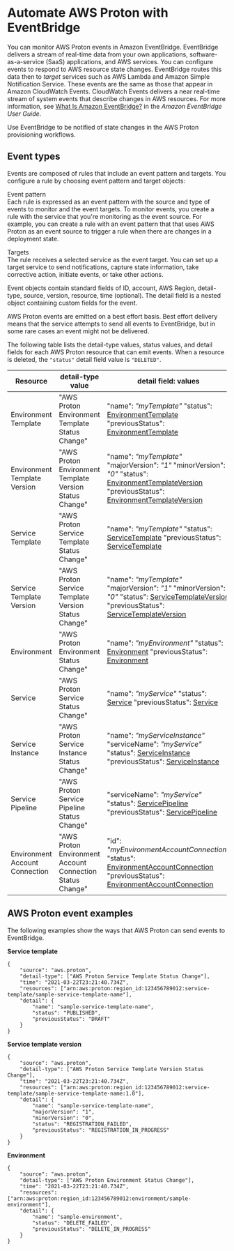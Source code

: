 # Automate AWS Proton with EventBridge<a name="event-bridge"></a>

You can monitor AWS Proton events in Amazon EventBridge\. EventBridge delivers a stream of real\-time data from your own applications, software\-as\-a\-service \(SaaS\) applications, and AWS services\. You can configure events to respond to AWS resource state changes\. EventBridge routes this data then to *target* services such as AWS Lambda and Amazon Simple Notification Service\. These events are the same as those that appear in Amazon CloudWatch Events\. CloudWatch Events delivers a near real\-time stream of system events that describe changes in AWS resources\. For more information, see [What Is Amazon EventBridge?](https://docs.aws.amazon.com/eventbridge/latest/userguide/) in the *Amazon EventBridge User Guide*\.

Use EventBridge to be notified of state changes in the AWS Proton provisioning workflows\.

## Event types<a name="event-types"></a>

Events are composed of rules that include an event pattern and targets\. You configure a rule by choosing event pattern and target objects:

Event pattern  
Each rule is expressed as an event pattern with the source and type of events to monitor and the event targets\. To monitor events, you create a rule with the service that you're monitoring as the event source\. For example, you can create a rule with an event pattern that that uses AWS Proton as an event source to trigger a rule when there are changes in a deployment state\.

Targets  
The rule receives a selected service as the event target\. You can set up a target service to send notifications, capture state information, take corrective action, initiate events, or take other actions\.

Event objects contain standard fields of ID, account, AWS Region, detail\-type, source, version, resource, time \(optional\)\. The detail field is a nested object containing custom fields for the event\.

AWS Proton events are emitted on a best effort basis\. Best effort delivery means that the service attempts to send all events to EventBridge, but in some rare cases an event might not be delivered\.

The following table lists the detail\-type values, status values, and detail fields for each AWS Proton resource that can emit events\. When a resource is deleted, the `"status"` detail field value is `"DELETED"`\.


| Resource | detail\-type value | detail field: values | 
| --- | --- | --- | 
|  Environment Template  |  "AWS Proton Environment Template Status Change"  |  "name": *"myTemplate"* "status": [EnvironmentTemplate](https://docs.aws.amazon.com/proton/latest/APIReference/API_EnvironmentTemplate.html) "previousStatus": [EnvironmentTemplate](https://docs.aws.amazon.com/proton/latest/APIReference/API_EnvironmentTemplate.html)  | 
|  Environment Template Version  |  "AWS Proton Environment Template Version Status Change"  |  "name": *"myTemplate"* "majorVersion": *"1"* "minorVersion": *"0"* "status": [EnvironmentTemplateVersion](https://docs.aws.amazon.com/proton/latest/APIReference/API_EnvironmentTemplateVersion.html) "previousStatus": [EnvironmentTemplateVersion](https://docs.aws.amazon.com/proton/latest/APIReference/API_EnvironmentTemplateVersion.html)  | 
|  Service Template  |  "AWS Proton Service Template Status Change"  |  "name": *"myTemplate"* "status": [ServiceTemplate](https://docs.aws.amazon.com/proton/latest/APIReference/API_ServiceTemplate.html) "previousStatus": [ServiceTemplate](https://docs.aws.amazon.com/proton/latest/APIReference/API_ServiceTemplate.html)  | 
|  Service Template Version  |  "AWS Proton Service Template Version Status Change"  |  "name": *"myTemplate"* "majorVersion": *"1"* "minorVersion": *"0"* "status": [ServiceTemplateVersion](https://docs.aws.amazon.com/proton/latest/APIReference/API_EnvironmentTemplateVersion.html) "previousStatus": [ServiceTemplateVersion](https://docs.aws.amazon.com/proton/latest/APIReference/API_EnvironmentTemplateVersion.html)  | 
|  Environment  |  "AWS Proton Environment Status Change"  |  "name": *"myEnvironment"* "status": [Environment](https://docs.aws.amazon.com/proton/latest/APIReference/API_Environment.html) "previousStatus": [Environment](https://docs.aws.amazon.com/proton/latest/APIReference/API_Environment.html)  | 
|  Service  |  "AWS Proton Service Status Change"  |  "name": *"myService"* "status": [Service](https://docs.aws.amazon.com/proton/latest/APIReference/API_Service.html) "previousStatus": [Service](https://docs.aws.amazon.com/proton/latest/APIReference/API_Service.html)  | 
|  Service Instance  |  "AWS Proton Service Instance Status Change"  |  "name": *"myServiceInstance"* "serviceName": *"myService"* "status": [ServiceInstance](https://docs.aws.amazon.com/proton/latest/APIReference/API_ServiceInstance.html) "previousStatus": [ServiceInstance](https://docs.aws.amazon.com/proton/latest/APIReference/API_ServiceInstance.html)  | 
|  Service Pipeline  |  "AWS Proton Service Pipeline Status Change"  |  "serviceName": *"myService"* "status": [ServicePipeline](https://docs.aws.amazon.com/proton/latest/APIReference/API_ServicePipeline.html) "previousStatus": [ServicePipeline](https://docs.aws.amazon.com/proton/latest/APIReference/API_ServicePipeline.html)  | 
|  Environment Account Connection  |  "AWS Proton Environment Account Connection Status Change"  |  "id": *"myEnvironmentAccountConnection"* "status": [EnvironmentAccountConnection](https://docs.aws.amazon.com/proton/latest/APIReference/API_EnvironmentAccountConnection.html) "previousStatus": [EnvironmentAccountConnection](https://docs.aws.amazon.com/proton/latest/APIReference/API_EnvironmentAccountConnection.html)  | 

## AWS Proton event examples<a name="event-examples"></a>

The following examples show the ways that AWS Proton can send events to EventBridge\.

**Service template**

```
{
    "source": "aws.proton",
    "detail-type": ["AWS Proton Service Template Status Change"],
    "time": "2021-03-22T23:21:40.734Z",
    "resources": ["arn:aws:proton:region_id:123456789012:service-template/sample-service-template-name"],
    "detail": {
        "name": "sample-service-template-name",
        "status": "PUBLISHED",
        "previousStatus": "DRAFT"
    }
}
```

**Service template version**

```
{
    "source": "aws.proton",
    "detail-type": ["AWS Proton Service Template Version Status Change"],
    "time": "2021-03-22T23:21:40.734Z",
    "resources": ["arn:aws:proton:region_id:123456789012:service-template/sample-service-template-name:1.0"],
    "detail": {
        "name": "sample-service-template-name",
        "majorVersion": "1",
        "minorVersion": "0",
        "status": "REGISTRATION_FAILED",
        "previousStatus": "REGISTRATION_IN_PROGRESS"
    }
}
```

**Environment**

```
{
    "source": "aws.proton",
    "detail-type": ["AWS Proton Environment Status Change"],
    "time": "2021-03-22T23:21:40.734Z",
    "resources": ["arn:aws:proton:region_id:123456789012:environment/sample-environment"],
    "detail": {
        "name": "sample-environment",
        "status": "DELETE_FAILED",
        "previousStatus": "DELETE_IN_PROGRESS"
    }
}
```
